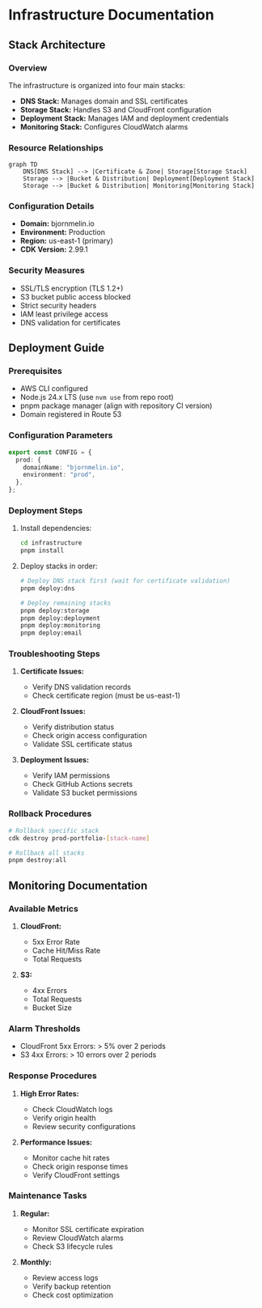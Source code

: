 # Infrastructure Documentation

## Stack Architecture

### Overview

The infrastructure is organized into four main stacks:

- **DNS Stack:** Manages domain and SSL certificates
- **Storage Stack:** Handles S3 and CloudFront configuration
- **Deployment Stack:** Manages IAM and deployment credentials
- **Monitoring Stack:** Configures CloudWatch alarms

### Resource Relationships

```mermaid
graph TD
    DNS[DNS Stack] --> |Certificate & Zone| Storage[Storage Stack]
    Storage --> |Bucket & Distribution| Deployment[Deployment Stack]
    Storage --> |Bucket & Distribution| Monitoring[Monitoring Stack]
```

### Configuration Details

- **Domain:** bjornmelin.io
- **Environment:** Production
- **Region:** us-east-1 (primary)
- **CDK Version:** 2.99.1

### Security Measures

- SSL/TLS encryption (TLS 1.2+)
- S3 bucket public access blocked
- Strict security headers
- IAM least privilege access
- DNS validation for certificates

## Deployment Guide

### Prerequisites

- AWS CLI configured
- Node.js 24.x LTS (use `nvm use` from repo root)
- pnpm package manager (align with repository CI version)
- Domain registered in Route 53

### Configuration Parameters

```typescript
export const CONFIG = {
  prod: {
    domainName: "bjornmelin.io",
    environment: "prod",
  },
};
```

### Deployment Steps

1. Install dependencies:

   ```bash
   cd infrastructure
   pnpm install
   ```

2. Deploy stacks in order:

   ```bash
   # Deploy DNS stack first (wait for certificate validation)
   pnpm deploy:dns

   # Deploy remaining stacks
   pnpm deploy:storage
   pnpm deploy:deployment
   pnpm deploy:monitoring
   pnpm deploy:email
   ```

### Troubleshooting Steps

1. **Certificate Issues:**

   - Verify DNS validation records
   - Check certificate region (must be us-east-1)

2. **CloudFront Issues:**

   - Verify distribution status
   - Check origin access configuration
   - Validate SSL certificate status

3. **Deployment Issues:**
   - Verify IAM permissions
   - Check GitHub Actions secrets
   - Validate S3 bucket permissions

### Rollback Procedures

```bash
# Rollback specific stack
cdk destroy prod-portfolio-[stack-name]

# Rollback all stacks
pnpm destroy:all
```

## Monitoring Documentation

### Available Metrics

1. **CloudFront:**

   - 5xx Error Rate
   - Cache Hit/Miss Rate
   - Total Requests

2. **S3:**
   - 4xx Errors
   - Total Requests
   - Bucket Size

### Alarm Thresholds

- CloudFront 5xx Errors: > 5% over 2 periods
- S3 4xx Errors: > 10 errors over 2 periods

### Response Procedures

1. **High Error Rates:**

   - Check CloudWatch logs
   - Verify origin health
   - Review security configurations

2. **Performance Issues:**
   - Monitor cache hit rates
   - Check origin response times
   - Verify CloudFront settings

### Maintenance Tasks

1. **Regular:**

   - Monitor SSL certificate expiration
   - Review CloudWatch alarms
   - Check S3 lifecycle rules

2. **Monthly:**
   - Review access logs
   - Verify backup retention
   - Check cost optimization
